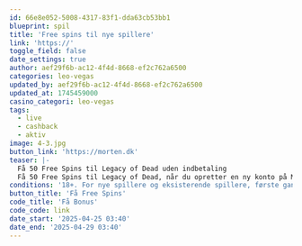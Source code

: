 ```yaml
---
id: 66e8e052-5008-4317-83f1-dda63cb53bb1
blueprint: spil
title: 'Free spins til nye spillere'
link: 'https://'
toggle_field: false
date_settings: true
author: aef29f6b-ac12-4f4d-8668-ef2c762a6500
categories: leo-vegas
updated_by: aef29f6b-ac12-4f4d-8668-ef2c762a6500
updated_at: 1745459000
casino_categori: leo-vegas
tags:
  - live
  - cashback
  - aktiv
image: 4-3.jpg
button_link: 'https://morten.dk'
teaser: |-
  Få 50 Free Spins til Legacy of Dead uden indbetaling
  Få 50 Free Spins til Legacy of Dead, når du opretter en ny konto på Mr Green. Tilbuddet fås også for eksisterende spillere, første gang de åbner Legacy of Dead på det nye Mr Green (efter oktober 2024).
conditions: '18+. For nye spillere og eksisterende spillere, første gang de åbner Legacy of Dead på det nye Mr Green. Hvert Free Spin er 1 kr. værd, og gevinster herfra er uden gennemspilskrav. Regler og vilkår gælder. Spil ansvarligt. Spillemyndighedens hjælpelinje: StopSpillet.dk: 70 22 28 25. Udeluk dig via ROFUS.nu'
button_title: 'Få Free Spins'
code_title: 'Få Bonus'
code_code: link
date_start: '2025-04-25 03:40'
date_end: '2025-04-29 03:40'
---
```

